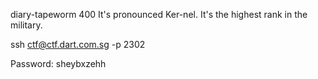 diary-tapeworm
400
It's pronounced Ker-nel. It's the highest rank in the military.

ssh ctf@ctf.dart.com.sg -p 2302

Password: sheybxzehh